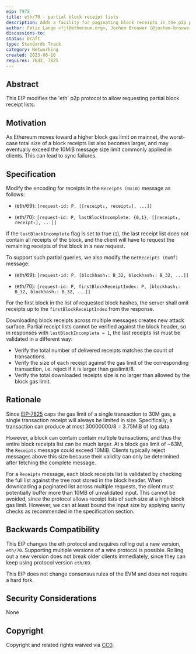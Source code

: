 ```yaml
---
eip: 7975
title: eth/70 - partial block receipt lists
description: Adds a facility for paginating block receipts in the p2p protocol
author: Felix Lange <fjl@ethereum.org>, Jochem Brouwer (@jochem-brouwer), Giulio Rebuffo (@Giulio2002)
discussions-to:
status: Draft
type: Standards Track
category: Networking
created: 2025-06-16
requires: 7642, 7825
---
```


## Abstract

This EIP modifies the 'eth' p2p protocol to allow requesting partial block receipt lists.

## Motivation

As Ethereum moves toward a higher block gas limit on mainnet, the worst-case total size of
a block receipts list also becomes larger, and may eventually exceed the 10MiB message size
limit commonly applied in clients. This can lead to sync failures.

## Specification

Modify the encoding for receipts in the `Receipts (0x10)` message as follows:

- (eth/69): `[request-id: P, [[receipt₁, receipt₂], ...]]`

- (eth/70): `[request-id: P, lastBlockIncomplete: {0,1}, [[receipt₁, receipt₂], ...]]`

If the `lastBlockIncomplete` flag is set to true (`1`), the last receipt list does not
contain all receipts of the block, and the client will have to request the remaining
receipts of that block in a new request.

To support such partial queries, we also modify the `GetReceipts (0x0f)` message:

- (eth/69): `[request-id: P, [blockhash₁: B_32, blockhash₂: B_32, ...]]`

- (eth/70): `[request-id: P, firstBlockReceiptIndex: P, [blockhash₁: B_32, blockhash₂: B_32, ...]]`

For the first block in the list of requested block hashes, the server shall omit receipts
up to the `firstBlockReceiptIndex` from the response.

Downloading block receipts across multiple messages creates new attack surface. Partial
receipt lists cannot be verified against the block header, so in responses with
`lastBlockIncomplete = 1`, the last receipts list must be validated in a different way:

- Verify the total number of delivered receipts matches the count of transactions.
- Verify the size of each receipt against the gas limit of the corresponding transaction,
  i.e. reject if it is larger than gaslimit/8.
- Verify the total downloaded receipts size is no larger than allowed by the block gas limit.

<!-- Needs exact formula -->

## Rationale

Since [EIP-7825] caps the gas limit of a single transaction to 30M gas, a single
transaction receipt will always be limited in size. Specifically, a transaction can
produce at most 30000000/8 = 3.75MiB of log data.

However, a block can contain contain multiple transactions, and thus the entire block
receipts list can be much larger. At a block gas limit of ~83M, the `Receipts` message
could exceed 10MiB. Clients typically reject messages above this size because their
validity can only be determined after fetching the complete message.

For a `Receipts` message, each block receipts list is validated by checking the full list
against the tree root stored in the block header. When downloading a paginated list across
multiple requests, the client must potentially buffer more than 10MB of unvalidated input.
This cannot be avoided, since the protocol allows receipt lists of such size at a high
block gas limit. However, we can at least bound the input size by applying sanity checks
as recommended in the specification section.

## Backwards Compatibility

This EIP changes the eth protocol and requires rolling out a new version, `eth/70`.
Supporting multiple versions of a wire protocol is possible. Rolling out a new version
does not break older clients immediately, since they can keep using protocol version
`eth/69`.

This EIP does not change consensus rules of the EVM and does not require a hard fork.

## Security Considerations

None

## Copyright

Copyright and related rights waived via [CC0](../LICENSE.md).

[EIP-7825]: ./eip-7825.md

